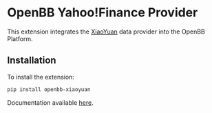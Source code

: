 # OpenBB Yahoo!Finance Provider

This extension integrates the [XiaoYuan](https://jinniuai.feishu.cn/sheets/shtcnIHASIEQ20MghqqZce2CFwc) data provider into the OpenBB Platform.

## Installation

To install the extension:

```bash
pip install openbb-xiaoyuan
```

Documentation available [here](https://docs.openbb.co/platform/developer_guide/contributing).
